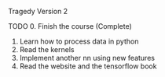 Tragedy Version 2

TODO
0. Finish the course (Complete)
1. Learn how to process data in python
2. Read the kernels
3. Implement another nn using new features
4. Read the website and the tensorflow book
